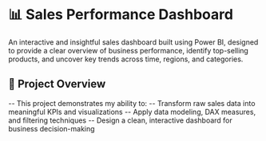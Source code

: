 # 📊 Sales Performance Dashboard
An interactive and insightful sales dashboard built using Power BI, designed to provide a clear overview of business performance, identify top-selling products, and uncover key trends across time, regions, and categories.

## 🚀 Project Overview

-- This project demonstrates my ability to:
 -- Transform raw sales data into meaningful KPIs and visualizations
 -- Apply data modeling, DAX measures, and filtering techniques
 -- Design a clean, interactive dashboard for business decision-making
